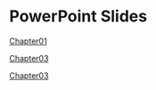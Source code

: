 # PowerPoint Slides
[Chapter01](https://drb80.github.io/WebAppDev/Slides/Chapter01.pptx)

[Chapter03](https://drb80.github.io/WebAppDev/Slides/Chapter03.pptx)

[Chapter03](https://drb80.github.io/WebAppDev/Slides/Chapter04.pptx)
